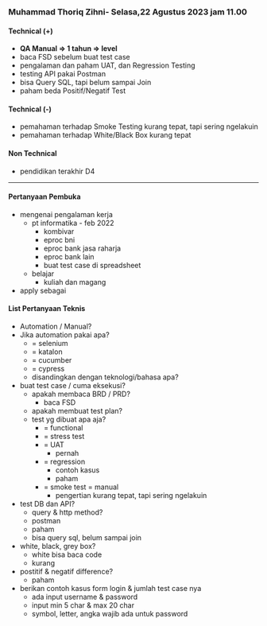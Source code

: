 ### Muhammad Thoriq Zihni- Selasa,22 Agustus 2023 jam 11.00

#### Technical (+) 

- **QA Manual => 1 tahun => level**  
- baca FSD sebelum buat test case
- pengalaman dan paham UAT, dan Regression Testing
- testing API pakai Postman
- bisa Query SQL, tapi belum sampai Join
- paham beda Positif/Negatif Test

#### Technical (-)  

- pemahaman terhadap Smoke Testing kurang tepat, tapi sering ngelakuin
- pemahaman terhadap White/Black Box kurang tepat

#### Non Technical  

- pendidikan terakhir D4

---

#### Pertanyaan Pembuka

- mengenai pengalaman kerja  
	- pt informatika - feb 2022
		- kombivar
		- eproc bni
		- eproc bank jasa raharja
		- eproc bank lain
		- buat test case di spreadsheet
	- belajar
		- kuliah dan magang
- apply sebagai


#### List Pertanyaan Teknis

- Automation / Manual?  
- Jika automation pakai apa?
	- = selenium
	- = katalon
	- = cucumber
	- = cypress
	- disandingkan dengan teknologi/bahasa apa?
- buat test case / cuma eksekusi?
	- apakah membaca BRD / PRD?
		- baca FSD
	- apakah membuat test plan?
	- test yg dibuat apa aja?
		- = functional
		- = stress test
		- = UAT
			- pernah
		- = regression
			- contoh kasus
			- paham
		- = smoke test = manual
			- pengertian kurang tepat, tapi sering ngelakuin
- test DB dan API?
	- query & http method?
	- postman
	- paham
	- bisa query sql, belum sampai join
- white, black, grey box?
	- white bisa baca code
	- kurang
- postitif & negatif difference?
	- paham
- berikan contoh kasus form login & jumlah test case nya
	- ada input username & password
	- input min 5 char & max 20 char
	- symbol, letter, angka wajib ada untuk password